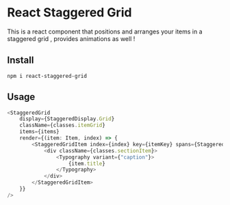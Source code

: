 # React Staggered Grid

This is a react component that positions and arranges your items in a staggered grid , provides animations as well !

## Install

`npm i react-staggered-grid`

## Usage

```typescript jsx
<StaggeredGrid
    display={StaggeredDisplay.Grid}
    className={classes.itemGrid}
    items={items}
    render={(item: Item, index) => {
        <StaggeredGridItem index={index} key={itemKey} spans={StaggeredItemSpan.Single}>
            <div className={classes.sectionItem}>
                <Typography variant={"caption"}>
                    {item.title}
                </Typography>
            </div>
        </StaggeredGridItem>
    }}
/>
```